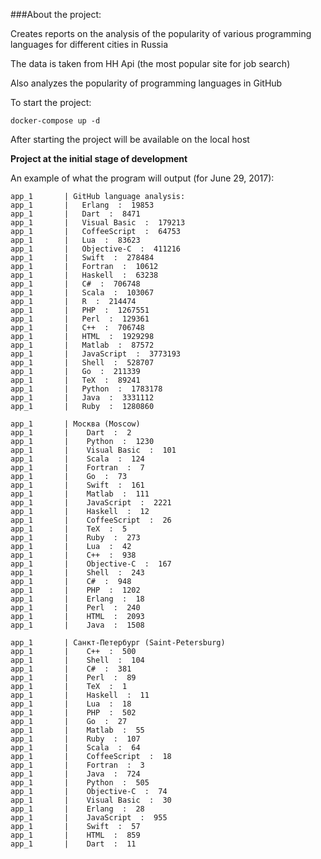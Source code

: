 ###About the project:

Creates reports on the analysis of the popularity of various programming languages for different cities in Russia

The data is taken from HH Api (the most popular site for job search)

Also analyzes the popularity of programming languages in GitHub

To start the project:
```
docker-compose up -d
```

After starting the project will be available on the local host

**Project at the initial stage of development**

An example of what the program will output (for June 29, 2017):
```
app_1       | GitHub language analysis:
app_1       |   Erlang  :  19853
app_1       |   Dart  :  8471
app_1       |   Visual Basic  :  179213
app_1       |   CoffeeScript  :  64753
app_1       |   Lua  :  83623
app_1       |   Objective-C  :  411216
app_1       |   Swift  :  278484
app_1       |   Fortran  :  10612
app_1       |   Haskell  :  63238
app_1       |   C#  :  706748
app_1       |   Scala  :  103067
app_1       |   R  :  214474
app_1       |   PHP  :  1267551
app_1       |   Perl  :  129361
app_1       |   C++  :  706748
app_1       |   HTML  :  1929298
app_1       |   Matlab  :  87572
app_1       |   JavaScript  :  3773193
app_1       |   Shell  :  528707
app_1       |   Go  :  211339
app_1       |   TeX  :  89241
app_1       |   Python  :  1783178
app_1       |   Java  :  3331112
app_1       |   Ruby  :  1280860
 
app_1       | Москва (Moscow)
app_1       |    Dart  :  2
app_1       |    Python  :  1230
app_1       |    Visual Basic  :  101
app_1       |    Scala  :  124
app_1       |    Fortran  :  7
app_1       |    Go  :  73
app_1       |    Swift  :  161
app_1       |    Matlab  :  111
app_1       |    JavaScript  :  2221
app_1       |    Haskell  :  12
app_1       |    CoffeeScript  :  26
app_1       |    TeX  :  5
app_1       |    Ruby  :  273
app_1       |    Lua  :  42
app_1       |    C++  :  938
app_1       |    Objective-C  :  167
app_1       |    Shell  :  243
app_1       |    C#  :  948
app_1       |    PHP  :  1202
app_1       |    Erlang  :  18
app_1       |    Perl  :  240
app_1       |    HTML  :  2093
app_1       |    Java  :  1508
 
app_1       | Санкт-Петербург (Saint-Petersburg)
app_1       |    C++  :  500
app_1       |    Shell  :  104
app_1       |    C#  :  381
app_1       |    Perl  :  89
app_1       |    TeX  :  1
app_1       |    Haskell  :  11
app_1       |    Lua  :  18
app_1       |    PHP  :  502
app_1       |    Go  :  27
app_1       |    Matlab  :  55
app_1       |    Ruby  :  107
app_1       |    Scala  :  64
app_1       |    CoffeeScript  :  18
app_1       |    Fortran  :  3
app_1       |    Java  :  724
app_1       |    Python  :  505
app_1       |    Objective-C  :  74
app_1       |    Visual Basic  :  30
app_1       |    Erlang  :  28
app_1       |    JavaScript  :  955
app_1       |    Swift  :  57
app_1       |    HTML  :  859
app_1       |    Dart  :  11
```